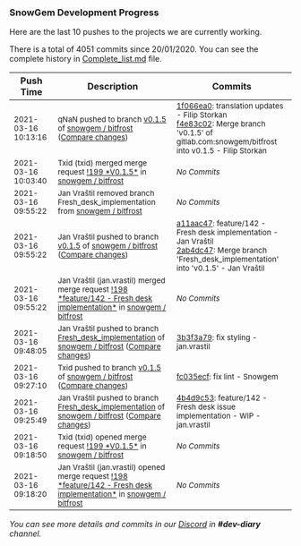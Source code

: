 
### SnowGem Development Progress

Here are the last 10 pushes to the projects we are currently working.

There is a total of 4051 commits since 20/01/2020. You can see the complete history in
 [Complete_list.md](Complete_list.md) file.

| Push Time | Description | Commits |
| --- | --- | --- |
| <sub>2021-03-16 10:13:16</sub> | <sub>qNaN pushed to branch [v0\.1\.5](https://gitlab.com/snowgem/bitfrost/commits/v0.1.5) of [snowgem / bitfrost](https://gitlab.com/snowgem/bitfrost) ([Compare changes](https://gitlab.com/snowgem/bitfrost/compare/2ab4dc474884c25b0f89e4e34f162ca8461e825c...f4e83c025785ec56194e5d6e4eaa794aa5328d69))</sub> | <sub>[1f066ea0](https://gitlab.com/snowgem/bitfrost/-/commit/1f066ea0ed5c97dfac9fd6ffefc54d1c88895d0f): translation updates - Filip Storkan<br>[f4e83c02](https://gitlab.com/snowgem/bitfrost/-/commit/f4e83c025785ec56194e5d6e4eaa794aa5328d69): Merge branch 'v0.1.5' of gitlab.com:snowgem/bitfrost into v0.1.5 - Filip Storkan</sub> |
| <sub>2021-03-16 10:03:40</sub> | <sub>Txid (txid) merged merge request [\!199 \*V0\.1\.5\*](https://gitlab.com/snowgem/bitfrost/-/merge_requests/199) in [snowgem / bitfrost](https://gitlab.com/snowgem/bitfrost)</sub> | <sub>_No Commits_</sub> |
| <sub>2021-03-16 09:55:22</sub> | <sub>Jan Vraštil removed branch Fresh_desk_implementation from [snowgem / bitfrost](https://gitlab.com/snowgem/bitfrost)</sub> | <sub>_No Commits_</sub> |
| <sub>2021-03-16 09:55:22</sub> | <sub>Jan Vraštil pushed to branch [v0\.1\.5](https://gitlab.com/snowgem/bitfrost/commits/v0.1.5) of [snowgem / bitfrost](https://gitlab.com/snowgem/bitfrost) ([Compare changes](https://gitlab.com/snowgem/bitfrost/compare/fc035ecfa6a5fa801b655a0e6f247c36fe8d2ffd...2ab4dc474884c25b0f89e4e34f162ca8461e825c))</sub> | <sub>[a11aac47](https://gitlab.com/snowgem/bitfrost/-/commit/a11aac473a22b77dbca1a0c7d5ec21526ebf4d56): feature/142 - Fresh desk implementation - Jan Vraštil<br>[2ab4dc47](https://gitlab.com/snowgem/bitfrost/-/commit/2ab4dc474884c25b0f89e4e34f162ca8461e825c): Merge branch 'Fresh_desk_implementation' into 'v0.1.5' - Jan Vraštil</sub> |
| <sub>2021-03-16 09:55:22</sub> | <sub>Jan Vraštil (jan.vrastil) merged merge request [\!198 \*feature/142 \- Fresh desk implementation\*](https://gitlab.com/snowgem/bitfrost/-/merge_requests/198) in [snowgem / bitfrost](https://gitlab.com/snowgem/bitfrost)</sub> | <sub>_No Commits_</sub> |
| <sub>2021-03-16 09:48:05</sub> | <sub>Jan Vraštil pushed to branch [Fresh\_desk\_implementation](https://gitlab.com/snowgem/bitfrost/commits/Fresh_desk_implementation) of [snowgem / bitfrost](https://gitlab.com/snowgem/bitfrost) ([Compare changes](https://gitlab.com/snowgem/bitfrost/compare/4b4d9c533a25ca207979ecb5a44d49d7a5af12fc...3b3f3a79004e773156df097510a9e8df83eadf2d))</sub> | <sub>[3b3f3a79](https://gitlab.com/snowgem/bitfrost/-/commit/3b3f3a79004e773156df097510a9e8df83eadf2d): fix styling - jan.vrastil</sub> |
| <sub>2021-03-16 09:27:10</sub> | <sub>Txid pushed to branch [v0\.1\.5](https://gitlab.com/snowgem/bitfrost/commits/v0.1.5) of [snowgem / bitfrost](https://gitlab.com/snowgem/bitfrost) ([Compare changes](https://gitlab.com/snowgem/bitfrost/compare/1bd27df46fe82367f9480a77af2206542441b8f4...fc035ecfa6a5fa801b655a0e6f247c36fe8d2ffd))</sub> | <sub>[fc035ecf](https://gitlab.com/snowgem/bitfrost/-/commit/fc035ecfa6a5fa801b655a0e6f247c36fe8d2ffd): fix lint - Snowgem</sub> |
| <sub>2021-03-16 09:25:49</sub> | <sub>Jan Vraštil pushed to branch [Fresh\_desk\_implementation](https://gitlab.com/snowgem/bitfrost/commits/Fresh_desk_implementation) of [snowgem / bitfrost](https://gitlab.com/snowgem/bitfrost) ([Compare changes](https://gitlab.com/snowgem/bitfrost/compare/0b689c0e3a3fd95c4ddb55ae97abdadefaa8a47e...4b4d9c533a25ca207979ecb5a44d49d7a5af12fc))</sub> | <sub>[4b4d9c53](https://gitlab.com/snowgem/bitfrost/-/commit/4b4d9c533a25ca207979ecb5a44d49d7a5af12fc): feature/142 - Fresh desk issue implementation - WIP - jan.vrastil</sub> |
| <sub>2021-03-16 09:18:50</sub> | <sub>Txid (txid) opened merge request [\!199 \*V0\.1\.5\*](https://gitlab.com/snowgem/bitfrost/-/merge_requests/199) in [snowgem / bitfrost](https://gitlab.com/snowgem/bitfrost)</sub> | <sub>_No Commits_</sub> |
| <sub>2021-03-16 09:18:20</sub> | <sub>Jan Vraštil (jan.vrastil) opened merge request [\!198 \*feature/142 \- Fresh desk implementation\*](https://gitlab.com/snowgem/bitfrost/-/merge_requests/198) in [snowgem / bitfrost](https://gitlab.com/snowgem/bitfrost)</sub> | <sub>_No Commits_</sub> |

_You can see more details and commits in our [Discord](https://discord.gg/zumGnbg) in **#dev-diary** channel._
